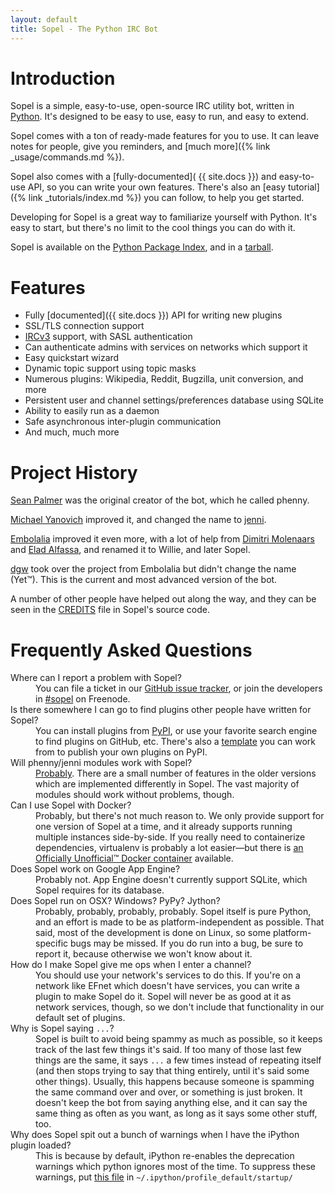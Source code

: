 ```yaml
---
layout: default
title: Sopel - The Python IRC Bot
---
```


# Introduction

<span class="Sopel">Sopel</span> is a simple, easy-to-use, open-source IRC
utility bot, written in [Python](https://www.python.org/). It's designed to be
easy to use, easy to run, and easy to extend.

<span class="Sopel">Sopel</span> comes with a ton of ready-made features for
you to use. It can leave notes for people, give you reminders, and
[much more]({% link _usage/commands.md %}).

<span class="Sopel">Sopel</span> also comes with a [fully-documented](
{{ site.docs }}) and easy-to-use API, so you can write your own features.
There's also an [easy tutorial]({% link _tutorials/index.md %}) you can follow,
to help you get started.

Developing for <span class="Sopel">Sopel</span> is a great way to familiarize
yourself with Python. It's easy to start, but there's no limit to the cool
things you can do with it.

<span class="Sopel">Sopel</span> is available on the
[Python Package Index](https://pypi.org/project/sopel/), and in a
[tarball](https://github.com/sopel-irc/sopel/releases/latest).

# Features

* Fully [documented]({{ site.docs }}) API for writing new plugins
* SSL/TLS connection support
* [IRCv3](https://ircv3.net/) support, with SASL authentication
* Can authenticate admins with services on networks which support it
* Easy quickstart wizard
* Dynamic topic support using topic masks
* Numerous plugins: Wikipedia, Reddit, Bugzilla, unit conversion, and more
* Persistent user and channel settings/preferences database using SQLite
* Ability to easily run as a daemon
* Safe asynchronous inter-plugin communication
* And much, much more

# Project History

[Sean Palmer](http://inamidst.com/) was the original creator of the bot, which
he called phenny.

[Michael Yanovich](https://yanovich.net/) improved it, and changed the name to
[jenni](https://github.com/myano/jenni).

[Embolalia](https://embolalia.com/) improved it even more, with a lot of
help from [Dimitri Molenaars](http://tyrope.nl/) and
[Elad Alfassa](https://eladalfassa.com/), and renamed it to Willie, and later
Sopel.

[dgw](https://technobabbl.es/) took over the project from Embolalia but didn't
change the name (Yet™). This is the current and most advanced version of the bot.

A number of other people have helped out along the way, and they can be seen in
the [CREDITS](https://github.com/sopel-irc/sopel/blob/master/CREDITS) file in
Sopel's source code.

# Frequently Asked Questions

<dl class="faq">
<dt>Where can I report a problem with Sopel?</dt>
<dd>You can file a ticket in our <a href="{{ site.repo }}/issues">GitHub issue
tracker</a>, or join the developers in <a href="irc://irc.freenode.net/#sopel">
#sopel</a> on Freenode.</dd>

<dt>Is there somewhere I can go to find plugins other people have written for
Sopel?</dt>
<dd>You can install plugins from <a href="https://pypi.org/search/?q=%22sopel_modules%22">
PyPI</a>, or use your favorite search engine to find plugins on GitHub, etc.
There's also a <a href="https://github.com/sopel-irc/cookiecutter-sopel">
template</a> you can work from to publish your own plugins on PyPI.</dd>

<dt>Will phenny/jenni modules work with Sopel?</dt>
<dd><a href="{% link _appendices/phenny-compatibility.md %}">Probably</a>.
There are a small number of features in the older versions which are implemented
differently in Sopel. The vast majority of modules should work without problems,
though.</dd>

<dt>Can I use Sopel with Docker?</dt>
<dd>Probably, but there's not much reason to. We only provide support for one
version of Sopel at a time, and it already supports running multiple instances
side-by-side. If you really need to containerize dependencies, virtualenv is
probably a lot easier—but there is <a href="https://github.com/sopel-irc/docker-sopel">an
Officially Unofficial™ Docker container</a> available.</dd>

<dt>Does Sopel work on Google App Engine?</dt>
<dd>Probably not. App Engine doesn't currently support SQLite, which Sopel
requires for its database.</dd>

<dt>Does Sopel run on OSX? Windows? PyPy? Jython?</dt>
<dd>Probably, probably, probably, probably. Sopel itself is pure Python, and an
effort is made to be as platform-independent as possible. That said, most of
the development is done on Linux, so some platform-specific bugs may be missed.
If you do run into a bug, be sure to report it, because otherwise we won't know
about it.</dd>

<dt>How do I make Sopel give me ops when I enter a channel?</dt>
<dd>You should use your network's services to do this. If you're on a network
like EFnet which doesn't have services, you can write a plugin to make Sopel do
it. Sopel will never be as good at it as network services, though, so we don't
include that functionality in our default set of plugins.</dd>

<dt>Why is Sopel saying <code>...</code>?</dt>
<dd>Sopel is built to avoid being spammy as much as possible, so it keeps track
of the last few things it's said. If too many of those last few things are the
same, it says <code>...</code> a few times instead of repeating itself (and
then stops trying to say that thing entirely, until it's said some other
things). Usually, this happens because someone is spamming the same command
over and over, or something is just broken. It doesn't keep the bot from saying
anything else, and it can say the same thing as often as you want, as long as
it says some other stuff, too.</dd>

<dt>Why does Sopel spit out a bunch of warnings when I have the iPython plugin
loaded?</dt>
<dd>This is because by default, iPython re-enables the deprecation warnings
which python ignores most of the time. To suppress these warnings, put
<a href="https://github.com/sopel-irc/sopel/blob/5f60756e1a975a1a978c322949d8ba9b4a2b4d71/contrib/suppress-warnings.py">this
file</a> in <code>~/.ipython/profile_default/startup/</code></dd>
</dl>
